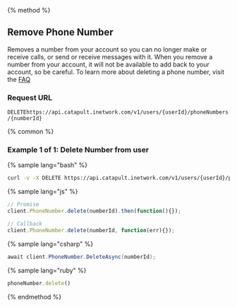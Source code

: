 {% method %}

## Remove Phone Number
Removes a number from your account so you can no longer make or receive calls, or send or receive messages with it. When you remove a number from your account, it will not be available to add back to your account, so be careful. To learn more about deleting a phone number, visit the <a href="https://dev.bandwidth.com/faq/#Phone">FAQ</a>

### Request URL

<code class="delete">DELETE</code>`https://api.catapult.inetwork.com/v1/users/{userId}/phoneNumbers/{numberId}`

{% common %}

### Example 1 of 1: Delete Number from user

{% sample lang="bash" %}

```bash
curl -v -X DELETE https://api.catapult.inetwork.com/v1/users/{userId}/phoneNumbers/{numberId} -u {token}:{secret} -H "Content-type: application/json"
```

{% sample lang="js" %}

```js
// Promise
client.PhoneNumber.delete(numberId).then(function(){});

// Callback
client.PhoneNumber.delete(numberId, function(err){});
```

{% sample lang="csharp" %}

```csharp
await client.PhoneNumber.DeleteAsync(numberId);
```

{% sample lang="ruby" %}

```ruby
phoneNumber.delete()
```
{% endmethod %}
